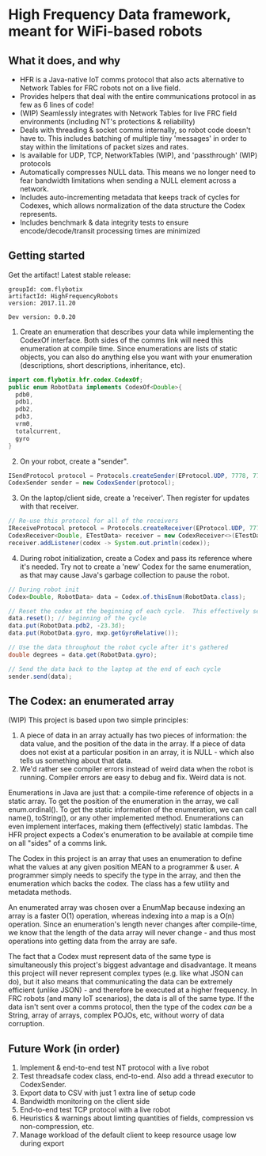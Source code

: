 # High Frequency Data framework, meant for WiFi-based robots

## What it does, and why
 - HFR is a Java-native IoT comms protocol that also acts alternative to Network Tables for FRC robots not on a live field.
 - Provides helpers that deal with the entire communications protocol in as few as 6 lines of code!
 - (WIP) Seamlessly integrates with Network Tables for live FRC field environments (including NT's protections & reliability)
 - Deals with threading & socket comms internally, so robot code doesn't have to.  This includes batching of multiple tiny 'messages' in order to stay within the limitations of packet sizes and rates.
 - Is available for UDP, TCP, NetworkTables (WIP), and 'passthrough' (WIP) protocols
 - Automatically compresses NULL data.  This means we no longer need to fear bandwidth limitations when sending a NULL element across a network.
 - Includes auto-incrementing metadata that keeps track of cycles for Codexes, which allows normalization of the data structure the Codex represents.
 - Includes benchmark & data integrity tests to ensure encode/decode/transit processing times are minimized

## Getting started
Get the artifact! Latest stable release:
```
groupId: com.flybotix
artifactId: HighFrequencyRobots
version: 2017.11.20

Dev version: 0.0.20
```

1. Create an enumeration that describes your data while implementing the CodexOf interface.  Both sides of the comms link will need this enumeration at compile time.  Since enumerations are lists of static objects, you can also do anything else you want with your enumeration (descriptions, short descriptions, inheritance, etc).
```java
import com.flybotix.hfr.codex.CodexOf;
public enum RobotData implements CodexOf<Double>{
  pdb0,
  pdb1,
  pdb2,
  pdb3,
  vrm0,
  totalcurrent,
  gyro
}
```
2. On your robot, create a "sender".
```java
ISendProtocol protocol = Protocols.createSender(EProtocol.UDP, 7778, 7777, "localhost");
CodexSender sender = new CodexSender(protocol);
```
3. On the laptop/client side, create a 'receiver'.  Then register for updates with that receiver.
```java
// Re-use this protocol for all of the receivers
IReceiveProtocol protocol = Protocols.createReceiver(EProtocol.UDP, 7778, "localhost");
CodexReceiver<Double, ETestData> receiver = new CodexReceiver<>(ETestData.class, protocol);
receiver.addListener(codex -> System.out.println(codex));
```
4.  During robot initialization, create a Codex and pass its reference where it's needed.  Try not to create a 'new' Codex for the same enumeration, as that may cause Java's garbage collection to pause the robot.
```java
// During robot init
Codex<Double, RobotData> data = Codex.of.thisEnum(RobotData.class);

// Reset the codex at the beginning of each cycle.  This effectively sets each value to 'null'.  Fill out data throughout each cycle.
data.reset(); // beginning of the cycle
data.put(RobotData.pdb2, -23.3d);
data.put(RobotData.gyro, mxp.getGyroRelative());

// Use the data throughout the robot cycle after it's gathered
double degrees = data.get(RobotData.gyro);

// Send the data back to the laptop at the end of each cycle
sender.send(data);
```

## The Codex: an enumerated array
(WIP)
This project is based upon two simple principles:
1. A piece of data in an array actually has two pieces of information: the data value, and the position of the data in the array. If a piece of data does not exist at a particular position in an array, it is NULL - which also tells us something about that data.
2. We'd rather see compiler errors instead of weird data when the robot is running.  Compiler errors are easy to debug and fix.  Weird data is not.

Enumerations in Java are just that: a compile-time reference of objects in a static array.  To get the position of the enumeration in the array, we call enum.ordinal().  To get the static information of the enumeration, we can call name(), toString(), or any other implemented method.  Enumerations can even implement interfaces, making them (effectively) static lambdas.  The HFR project expects a Codex's enumeration to be available at compile time on all "sides" of a comms link.

The Codex in this project is an array that uses an enumeration to define what the values at any given position MEAN to a programmer & user. A programmer simply needs to specify the type in the array, and then the enumeration which backs the codex.  The class has a few utility and metadata methods.

An enumerated array was chosen over a EnumMap because indexing an array is a faster O(1) operation, whereas indexing into a map is a O(n) operation.  Since an enumeration's length never changes after compile-time, we know that the length of the data array will never change - and thus most operations into getting data from the array are safe.

The fact that a Codex must represent data of the same type is simultaneously this project's biggest advantage and disadvantage.  It means this project will never represent complex types (e.g. like what JSON can do), but it also means that communicating the data can be extremely efficient (unlike JSON) - and therefore be executed at a higher frequency.  In FRC robots (and many IoT scenarios), the data is all of the same type.  If the data isn't sent over a comms protocol, then the type of the codex _can_ be a String, array of arrays, complex POJOs, etc, without worry of data corruption.

## Future Work (in order)
1. Implement & end-to-end test NT protocol with a live robot
1. Test threadsafe codex class, end-to-end.  Also add a thread executor to CodexSender.
1. Export data to CSV with just 1 extra line of setup code
1. Bandwidth monitoring on the client side
1. End-to-end test TCP protocol with a live robot
1. Heuristics & warnings about limting quantities of fields, compression vs non-compression, etc.
1. Manage workload of the default client to keep resource usage low during export
